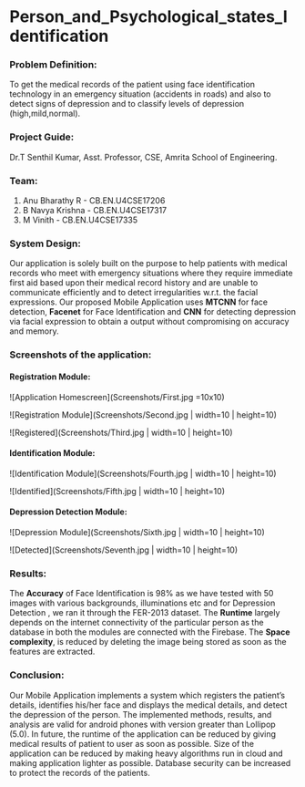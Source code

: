 # Person_and_Psychological_states_Identification

### Problem Definition:

To get the medical records of the patient using face identification technology in an emergency situation (accidents in roads) and also to detect signs of depression and to classify levels of depression (high,mild,normal).

### Project Guide: 

Dr.T Senthil Kumar, Asst. Professor, CSE, Amrita School of Engineering.

### Team:
 1. Anu Bharathy R - CB.EN.U4CSE17206
 2. B Navya Krishna - CB.EN.U4CSE17317
 3. M Vinith - CB.EN.U4CSE17335

### System Design:

Our application is solely built on the purpose to help patients with medical records who meet with emergency situations where they require immediate first aid based upon their medical record history and are unable to communicate efficiently and to detect irregularities w.r.t. the facial expressions.
Our proposed Mobile Application uses **MTCNN** for face detection, **Facenet** for Face Identification and **CNN** for detecting depression via facial expression to obtain a output without compromising on accuracy and memory.

### Screenshots of the application:

#### Registration Module:

![Application Homescreen](Screenshots/First.jpg =10x10)

![Registration Module](Screenshots/Second.jpg | width=10 | height=10)

![Registered](Screenshots/Third.jpg | width=10 | height=10)

#### Identification Module:

![Identification Module](Screenshots/Fourth.jpg | width=10 | height=10)

![Identified](Screenshots/Fifth.jpg | width=10 | height=10)

#### Depression Detection Module:

![Depression Module](Screenshots/Sixth.jpg | width=10 | height=10)

![Detected](Screenshots/Seventh.jpg | width=10 | height=10)

### Results:

The **Accuracy** of Face Identification is 98% as we have tested with 50 images with various backgrounds, illuminations etc and for Depression Detection , we ran it through the FER-2013 dataset. 
The **Runtime** largely depends on the internet connectivity of the particular person as the database in both the modules are connected with the Firebase.
The **Space complexity**, is reduced by deleting the image being stored as soon as the features are extracted.

### Conclusion:

Our Mobile Application implements a system which registers the patient’s details, identifies his/her face and displays the medical details, and detect the depression of the person. The implemented methods, results, and analysis are valid for android phones with version greater than Lollipop (5.0).
In future, the runtime of the application can be reduced by giving medical results of patient to user as soon as possible. Size of the application can be reduced by making heavy algorithms run in cloud and making application lighter as possible. Database
security can be increased to protect the records of the patients.
